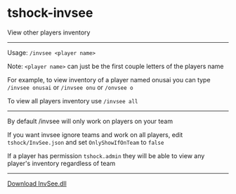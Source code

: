 # tshock-invsee
 View other players inventory
 
 ***

Usage: `/invsee <player name>`

Note: `<player name>` can just be the first couple letters of the players name

For example, to view inventory of a player named onusai you can type `/invsee onusai` or `/invsee onu` or `/onvsee o`

To view all players inventory use `/invsee all` 

***

By default /invsee will only work on players on your team

If you want invsee ignore teams and work on all players, edit `tshock/InvSee.json` and set `OnlyShowIfOnTeam` to `false`

If a player has permission `tshock.admin` they will be able to view any player's inventory regardless of team

***

[Download InvSee.dll](https://github.com/onusai/tshock-invsee/raw/main/bin/Debug/net6.0/InvSee.dll)
